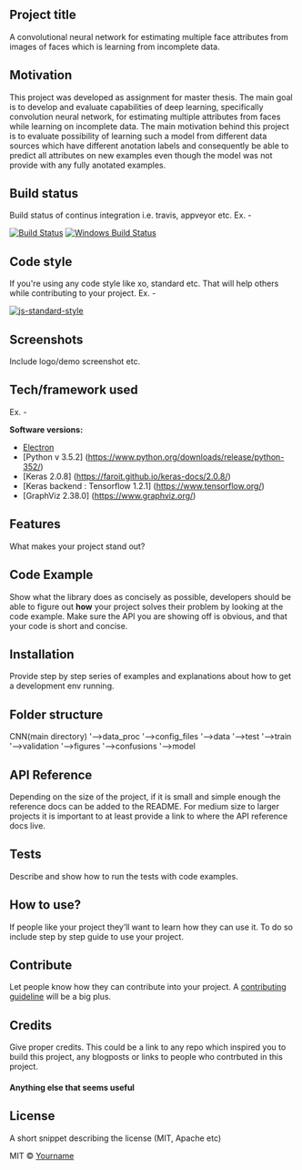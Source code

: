 ## Project title
A convolutional neural network for estimating multiple face attributes from images of faces which is learning from incomplete data.

## Motivation
This project was developed as assignment for master thesis. The main goal is to develop and evaluate capabilities of deep learning, 
specifically convolution neural network, for estimating multiple attributes from faces while learning on incomplete data. The main motivation
behind this project is to evaluate possibility of learning such a model from different data sources which have different anotation labels and consequently
be able to predict all attributes on new examples even though the model was not provide with any fully anotated examples.

## Build status
Build status of continus integration i.e. travis, appveyor etc. Ex. - 

[![Build Status](https://travis-ci.org/akashnimare/foco.svg?branch=master)](https://travis-ci.org/akashnimare/foco)
[![Windows Build Status](https://ci.appveyor.com/api/projects/status/github/akashnimare/foco?branch=master&svg=true)](https://ci.appveyor.com/project/akashnimare/foco/branch/master)

## Code style
If you're using any code style like xo, standard etc. That will help others while contributing to your project. Ex. -

[![js-standard-style](https://img.shields.io/badge/code%20style-standard-brightgreen.svg?style=flat)](https://github.com/feross/standard)
 
## Screenshots
Include logo/demo screenshot etc.

## Tech/framework used
Ex. -

<b>Software versions:</b>
- [Electron](https://electron.atom.io)
- [Python v 3.5.2] (https://www.python.org/downloads/release/python-352/)
- [Keras 2.0.8] (https://faroit.github.io/keras-docs/2.0.8/)
- [Keras backend : Tensorflow 1.2.1] (https://www.tensorflow.org/)
- [GraphViz 2.38.0] (https://www.graphviz.org/)


## Features
What makes your project stand out?

## Code Example
Show what the library does as concisely as possible, developers should be able to figure out **how** your project solves their problem by looking at the code example. Make sure the API you are showing off is obvious, and that your code is short and concise.

## Installation
Provide step by step series of examples and explanations about how to get a development env running.

## Folder structure
CNN(main directory)
	 '-->data_proc
	      '-->config_files
	      '-->data
		    '-->test
		    '-->train
		    '-->validation
   	 '-->figures
   	       '-->confusions
	 '-->model

## API Reference

Depending on the size of the project, if it is small and simple enough the reference docs can be added to the README. For medium size to larger projects it is important to at least provide a link to where the API reference docs live.

## Tests
Describe and show how to run the tests with code examples.

## How to use?
If people like your project they’ll want to learn how they can use it. To do so include step by step guide to use your project.

## Contribute

Let people know how they can contribute into your project. A [contributing guideline](https://github.com/zulip/zulip-electron/blob/master/CONTRIBUTING.md) will be a big plus.

## Credits
Give proper credits. This could be a link to any repo which inspired you to build this project, any blogposts or links to people who contrbuted in this project. 

#### Anything else that seems useful

## License
A short snippet describing the license (MIT, Apache etc)

MIT © [Yourname]()